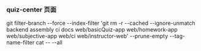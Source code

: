 ### quiz-center 页面
 

 git filter-branch --force --index-filter 'git rm -r --cached --ignore-unmatch backend assembly ci docs web/basicQuiz-app web/homework-app web/subjective-app web/ci web/instructor-web' --prune-empty --tag-name-filter cat -- --all